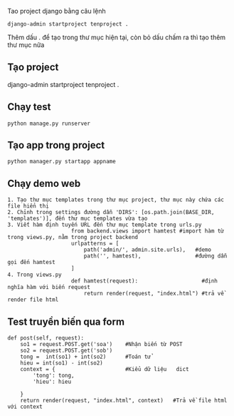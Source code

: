 Tao project django bằng câu lệnh

```
django-admin startproject tenproject .
```
Thêm dấu . để tạo trong thư mục hiện tại, còn bỏ dấu chấm ra thì tạo thêm thư mục nữa 

## Tạo project 
django-admin startproject tenproject .
## Chạy test
``` 
python manage.py runserver
```
## Tạo app trong project
```
python manager.py startapp appname
```
## Chạy demo web
```
1. Tạo thư mục templates trong thư mục project, thư mục này chứa các file hiển thị
2. Chỉnh trong settings đường dẫn 'DIRS': [os.path.join(BASE_DIR, 'templates')], đến thư mục templates vừa tạo
3. Viết hàm định tuyến URL đến thư mục template trong urls.py 
                    from backend.views import hamtest #import hàm từ trong views.py, nằm trong project backend
                    urlpatterns = [
                        path('admin/', admin.site.urls),   #demo
                        path('', hamtest),                 #đường dẫn gọi đến hamtest   
                    ]
4. Trong views.py
                    def hamtest(request):                    #định nghĩa hàm với biến request 
                        return render(request, "index.html") #trả về render file html
```
## Test truyền biến qua form

    def post(self, request):
        so1 = request.POST.get('soa')    #Nhận biến từ POST
        so2 = request.POST.get('sob')
        tong =  int(so1) + int(so2)      #Toán tử 
        hieu = int(so1) - int(so2)
        context = {                      #Kiểu dữ liệu   dict         
            'tong': tong,
            'hieu': hieu

        }
        return render(request, "index.html", context)   #Trả về file html với context
        
